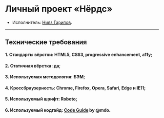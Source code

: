 # Личный проект «Нёрдс»

* Исполнитель: [Нияз Гарипов](https://htmlacademy.ru/profile/id617897).

---
## Технические требования

#### 1. Стандарты вёрстки: HTML5, CSS3, progressive enhancement, a11y;
#### 2. Статичная вёрстка: да;
#### 3. Используемая методология: БЭМ;
#### 4. Кроссбраузерность: Chrome, Firefox, Opera, Safari, Edge и IE11;
#### 5. Используемый шрифт: Roboto;
#### 6. Используемый кодгайд: [Code Guide](http://codeguide.co/) by @mdo.
